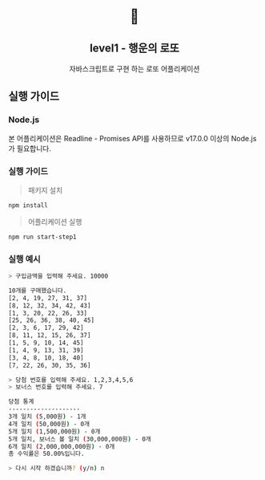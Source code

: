 <h1 align="middle">🎱</h1>
<h2 align="middle">level1 - 행운의 로또</h2>
<p align="middle">자바스크립트로 구현 하는 로또 어플리케이션</p>

## 실행 가이드

### Node.js

본 어플리케이션은 Readline - Promises API를 사용하므로 v17.0.0 이상의 Node.js가 필요합니다.

### 실행 가이드

> 패키지 설치

```bash
npm install
```

> 어플리케이션 실행

```bash
npm run start-step1
```

### 실행 예시

```bash
> 구입금액을 입력해 주세요. 10000

10개를 구매했습니다.
[2, 4, 19, 27, 31, 37]
[8, 12, 32, 34, 42, 43]
[1, 3, 20, 22, 26, 33]
[25, 26, 36, 38, 40, 45]
[2, 3, 6, 17, 29, 42]
[8, 11, 12, 15, 26, 37]
[1, 5, 9, 10, 14, 45]
[1, 4, 9, 13, 31, 39]
[3, 4, 8, 10, 18, 40]
[7, 22, 26, 30, 35, 36]

> 당첨 번호를 입력해 주세요. 1,2,3,4,5,6
> 보너스 번호를 입력해 주세요. 7

당첨 통계
--------------------
3개 일치 (5,000원) - 1개
4개 일치 (50,000원) - 0개
5개 일치 (1,500,000원) - 0개
5개 일치, 보너스 볼 일치 (30,000,000원) - 0개
6개 일치 (2,000,000,000원) - 0개
총 수익률은 50.00%입니다.

> 다시 시작 하겠습니까? (y/n) n
```
